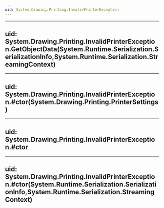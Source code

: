 ```yaml
---
uid: System.Drawing.Printing.InvalidPrinterException
---
```


---
uid: System.Drawing.Printing.InvalidPrinterException.GetObjectData(System.Runtime.Serialization.SerializationInfo,System.Runtime.Serialization.StreamingContext)
---

---
uid: System.Drawing.Printing.InvalidPrinterException.#ctor(System.Drawing.Printing.PrinterSettings)
---

---
uid: System.Drawing.Printing.InvalidPrinterException.#ctor
---

---
uid: System.Drawing.Printing.InvalidPrinterException.#ctor(System.Runtime.Serialization.SerializationInfo,System.Runtime.Serialization.StreamingContext)
---
